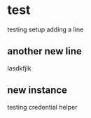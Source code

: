 # test
testing setup
adding a line

## another new line
lasdkfjlk

## new instance
testing credential helper